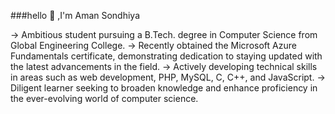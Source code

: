 ###hello 👋 ,I'm Aman Sondhiya 





<!--
**Amansondhiya249/Amansondhiya249** is a ✨ _special_ ✨ repository because its `README.md` (this file) appears on your GitHub profile.

Here are some ideas to get you started:

- 🔭 I’m currently working on ...
- 🌱 I’m currently learning ...
- 👯 I’m looking to collaborate on ...
- 🤔 I’m looking for help with ...
- 💬 Ask me about ...
- 📫 How to reach me: ...
- 😄 Pronouns: ...
- ⚡ Fun fact: ...
-->
-> Ambitious student pursuing a B.Tech. degree in Computer Science from Global Engineering College.
-> Recently obtained the Microsoft Azure Fundamentals certificate, demonstrating dedication to staying updated with the latest advancements    in the field.
-> Actively developing technical skills in areas such as web development, PHP, MySQL, C, C++, and JavaScript.
-> Diligent learner seeking to broaden knowledge and enhance proficiency in the ever-evolving world of computer science.

